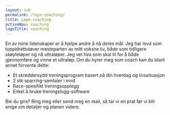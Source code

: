 ```yaml
---
layout: sub
permalink: /lope-coaching/
title: Løpe-coaching
activeNav: coaching
logoTitle: coaching
---
```


En av mine lidenskaper er å hjelpe andre å nå deres mål. Jeg har levd som toppidrettutøver mesteparten av mitt voksne liv, både som tidligere skøyteløper og nå ultraløper. Jeg vet hva som skal til for å både gjennomføre og vinne et ultraløp. Om du hyrer meg som coach kan du blant annet forvente dette:

- Et skreddersydd treningsprogram basert på din hverdag og livssituasjon
- 2 stk sparring-samtaler i mnd
- Race-spesifikt treningsopplegg
- Enkel å bruke treningslogg-software

Ble du gira? Ring meg eller send meg en mail, så tar vi en prat før vi blir enige om detaljer og planen videre. 